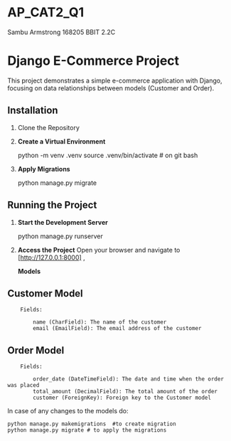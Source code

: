 # AP_CAT2_Q1
Sambu Armstrong
168205
BBIT 2.2C

# Django E-Commerce Project

This project demonstrates a simple e-commerce application with Django, focusing on data relationships between models (Customer and Order).


## Installation

1. Clone the Repository


2. **Create a Virtual Environment**

    python -m venv .venv
    source .venv/bin/activate    # on git bash

3. **Apply Migrations**
    
    python manage.py migrate
    


## Running the Project

1. **Start the Development Server**

   
    python manage.py runserver
    

2. **Access the Project** 
    Open your browser and navigate to [http://127.0.0.1:8000] , 



    **Models**

## Customer Model
        Fields:

            name (CharField): The name of the customer
            email (EmailField): The email address of the customer

## Order Model
        Fields:

            order_date (DateTimeField): The date and time when the order was placed
            total_amount (DecimalField): The total amount of the order
            customer (ForeignKey): Foreign key to the Customer model

In case of any  changes to the models do:

    python manage.py makemigrations  #to create migration
    python manage.py migrate # to apply the migrations

